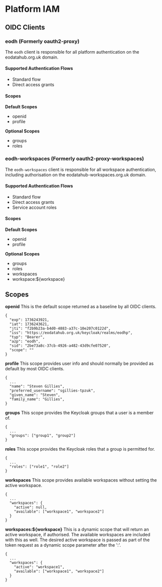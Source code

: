 # Platform IAM

## OIDC Clients

### eodh (Formerly oauth2-proxy)

The `eodh` client is responsible for all platform authentication on the eodatahub.org.uk domain.

#### Supported Authentication Flows

- Standard flow
- Direct access grants

#### Scopes

**Default Scopes**

- openid
- profile

**Optional Scopes**

- groups
- roles

### eodh-workspaces (Formerly oauth2-proxy-workspaces)

The `eodh-workspaces` client is responsible for all workspace authentication, including authorisation on the eodatahub-workspaces.org.uk domain.

#### Supported Authentication Flows

- Standard flow
- Direct access grants
- Service account roles

#### Scopes

**Default Scopes**

- openid
- profile

**Optional Scopes**

- groups
- roles
- workspaces
- workspace:${workspace}

## Scopes

**openid**
This is the default scope returned as a baseline by all OIDC clients.

```
{
  "exp": 1736243921,
  "iat": 1736243621,
  "jti": "f2b9b23a-b4d0-4883-a37c-10e207c0122d",
  "iss": "https://eodatahub.org.uk/keycloak/realms/eodhp",
  "typ": "Bearer",
  "azp": "eodh",
  "sid": "2be73a8c-37cb-4926-a482-43d9cfe07520",
  "scope": ""
}
```

**profile**
This scope provides user info and should normally be provided as default by most OIDC clients.

```
{
  ...
  "name": "Steven Gillies",
  "preferred_username": "sgillies-tpzuk",
  "given_name": "Steven",
  "family_name": "Gillies",
}
```

**groups**
This scope provides the Keycloak groups that a user is a member of.

```
{
  ...
  "groups": ["group1", "group2"]
}
```

**roles**
This scope provides the Keycloak roles that a group is permitted for.

```
{
  ...
  "roles": ["role1", "role2"]
}
```

**workspaces**
This scope provides available workspaces without setting the active workspace.

```
{
  ...
  "workspaces": {
    "active": null,
    "available": ["workspace1", "workspace2"]
  }
}
```

**workspaces:${workspace}**
This is a dynamic scope that will return an active workspace, if authorised. The available workspaces are included with this as well. The desired active workspace is passed as part of the token request as a dynamic scope parameter after the ':'.

```
{
  ...
  "workspaces": {
    "active": "workspace1",
    "available": ["workspace1", "workspace2"]
  }
}
```
